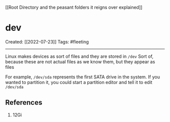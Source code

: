 [[Root Directory and the peasant folders it reigns over explained]]

# dev
Created:  [[2022-07-23]]
Tags: #fleeting 

---
Linux makes devices as sort of files and they are stored in `/dev`
Sort of, because these are not actual files as we know them, but they appear as files

For example, 
`/dev/sda` represents the first SATA drive in the system. 
If you wanted to partition it, you could start a partition editor and tell it to edit `/dev/sda`













## References
1. 12Gi